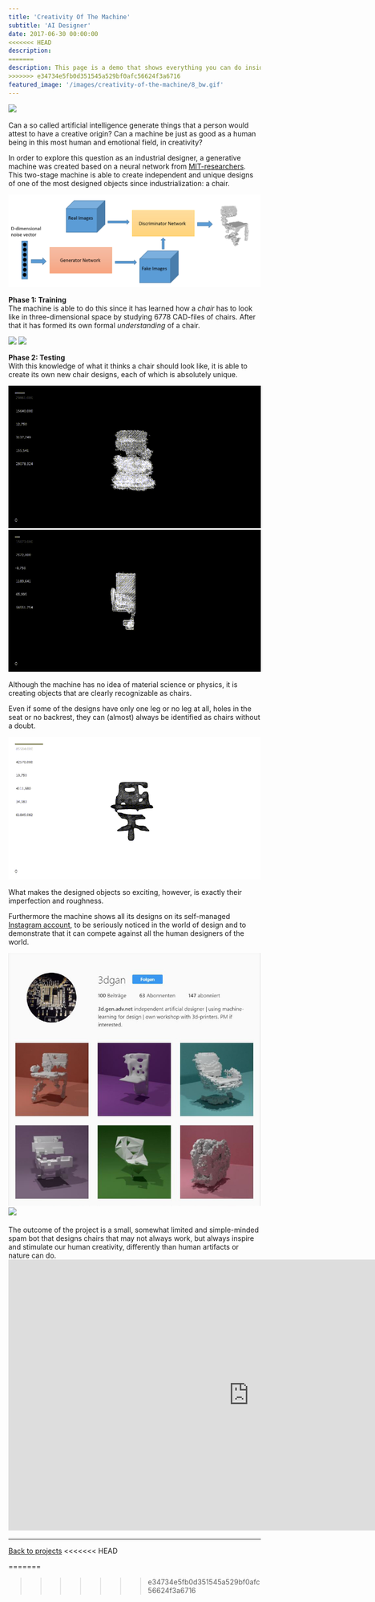 ```yaml
---
title: 'Creativity Of The Machine'
subtitle: 'AI Designer'
date: 2017-06-30 00:00:00
<<<<<<< HEAD
description: 
=======
description: This page is a demo that shows everything you can do inside portfolio and blog posts.
>>>>>>> e34734e5fb0d351545a529bf0afc56624f3a6716
featured_image: '/images/creativity-of-the-machine/8_bw.gif'
---
```


![](/images/creativity-of-the-machine/171025-23_49_44_v2_seed_352_0001.png#full)


Can a so called artificial intelligence generate things that a person would attest to have a creative origin? Can a machine be just as good as a human being in this most human and emotional field, in creativity?

In order to explore this question as an industrial designer, a generative machine was created based on a neural network from [MIT-researchers](http://3dgan.csail.mit.edu/).
This two-stage machine is able to create independent and unique designs of one of the most designed objects since industrialization: a chair.


![](/images/creativity-of-the-machine/0_CpA-BuAtKl6SrrZ8_.jpg)

**Phase 1: Training** <br/>
The machine is able to do this since it has learned how a *chair* has to look like in three-dimensional space by studying 6778 CAD-files of chairs. After that it has formed its own formal *understanding* of a chair.


<div class="gallery" data-columns="2">
	<img src="/images/creativity-of-the-machine/mturk_renderings_bwh.gif">
	<img src="/images/creativity-of-the-machine/5.gif">
</div>

**Phase 2: Testing** <br/>
With this knowledge of what it thinks a chair should look like, it is able to create its own new chair designs, each of which is  absolutely unique.



<div class="gallery" data-columns="2">
	<img src="/images/creativity-of-the-machine/8_bw.gif">
	<img src="/images/creativity-of-the-machine/9_.gif">
</div>

Although the machine has no idea of material science or physics, it is creating objects that are clearly recognizable as chairs.

Even if some of the designs have only one leg or no leg at all, holes in the seat or no backrest, they can (almost) always be identified as chairs without a doubt.

![](/images/creativity-of-the-machine/190307_01-09-38_ss.gif)

<!-- <div class="gallery" data-columns="2">
	<img src="/images/creativity-of-the-machine/190307_01-09-38_ss.gif">
	<img src="/images/creativity-of-the-machine/190307_10-22-22_s.gif">
</div> -->

What makes the designed objects so exciting, however, is exactly their  imperfection and roughness.

Furthermore the machine shows all its designs on its self-managed [Instagram account](https://www.instagram.com/3dgan/), to be seriously noticed in the world of design and to demonstrate that it can compete against all the human designers of the world.
<div class="gallery" data-columns="2">
	<img src="/images/creativity-of-the-machine/Unbenannt2.JPG">
	<img src="/images/creativity-of-the-machine/insta1080.gif">
</div>

<br/>
The outcome of the project is a small, somewhat limited and simple-minded spam bot that designs chairs that may not always work, but always inspire and stimulate our human creativity, differently than human artifacts or nature can do.
<br/>

<iframe src="https://player.vimeo.com/video/271288204?color=ffffff&byline=0&portrait=0" width="960" height="540" frameborder="0" allow="autoplay; fullscreen" allowfullscreen></iframe>

---

<a href="/#"  class="button button--small">Back to projects</a>
<<<<<<< HEAD

=======
>>>>>>> e34734e5fb0d351545a529bf0afc56624f3a6716
